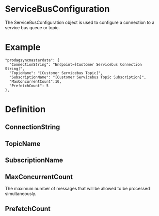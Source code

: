 ﻿# ServiceBusConfiguration
The ServiceBusConfiguration object is used to configure a connection to
a service bus queue or topic.

# Example
    "prodagsyncmasterdata": {
      "ConnectionString": "Endpoint=[Customer Servicebus Connection String]",
      "TopicName": "[Customer Servicebus Topic]",
      "SubscriptionName": "[Customer Servicebus Topic Subscription]",
      "MaxConcurrentCount":10,
      "PrefetchCount": 5
    },


# Definition

## ConnectionString
## TopicName
## SubscriptionName
## MaxConcurrentCount
The maximum number of messages that will be allowed to be processed simultaneously.
## PrefetchCount
